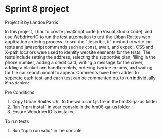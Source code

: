 # Sprint 8 project

Project 8 by Landon Parris

In this project, I had to create javaScript code (in Visual Studio Code), and use WebdriverIO to run the test automation to test the Urban Routes web application ordering process. I used the "describe, it" method to write the tests and javascript commands such as const, await, and expect. CSS and X-path locators were used to identify website elements for the tests. The tests include setting the address, selecting the supportive plan, filling in the phone number, adding a credit card, writing a message for the driver, adding a blanket and handkerchiefs, ordering two ice creams, and waiting for the car search modal to appear. Comments have been added to seperate each test, and each test can be commented out to run individually if so desired.

Pre Conditions
1. Copy Urban Routes URL to the wdio.conf.js file in the hm08-qa-us folder
2. Run "npm install"  in your console in the hm08-qa-us folder 
3. Ensure WebdriverIO is installed 

To run tests
1. Run "npm run wdio" in the console

